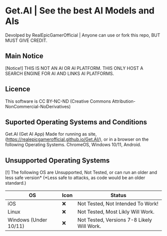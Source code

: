# Get.AI | See the best AI Models and AIs
Devolped by RealEpicGamerOfficial | Anyone can use or fork this repo, BUT MUST GIVE CREDIT.

## Main Notice
[Notice!] THIS IS NOT AN AI OR AI PLATFORM. THIS ONLY HOST A SEARCH ENGINE FOR AI AND LINKS AI PLATFORMS. 

## Licence
This software is CC BY-NC-ND (Creative Commons Attribution-NonCommercial-NoDerivatives)

## Suported Operating Systems and Conditions
Get.AI (Get AI App) Made for running as site, (https://realepicgamerofficial.github.io/Get.AI/), or in a browser on the following Operating Systems. ChromeOS, Windows 10/11, Android.

## Unsupported Operating Systems
[!] The following OS are Unsupported, Not Tested, or can run an older and less safe version* (*Less safe to attacks, as code would be an older standard.)

| OS | Icon | Status |
| -- | ---- | ------ |
| iOS |:x:| Not Tested, Not Intended To Work! |
| Linux |:x:| Not Tested, Most Likly Will Work. |
| Windows (Under 10/11) |:x:| Not Tested, Versions 7-8 Likely Will Work. |
